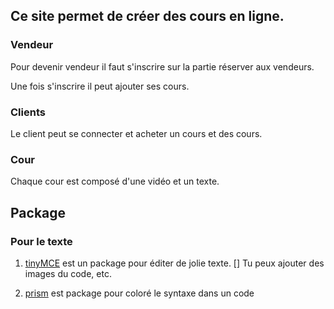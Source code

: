 ## Ce site permet de créer des cours en ligne.

### Vendeur
Pour devenir vendeur il faut s'inscrire sur la partie réserver aux vendeurs.

Une fois s'inscrire il peut ajouter ses cours.

### Clients
Le client peut se connecter et acheter un cours et des cours.

### Cour
Chaque cour est composé d'une vidéo et un texte.



## Package

### Pour le texte
1.  [tinyMCE](https://www.tiny.cloud/) est un package pour éditer de jolie texte.
    []
    Tu peux ajouter des images du code, etc.

2.   [prism](https://prismjs.com/) est package pour coloré le syntaxe dans un code
